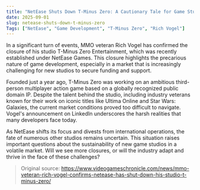 ```yaml
---
title: "NetEase Shuts Down T-Minus Zero: A Cautionary Tale for Game Studios"
date: 2025-09-01
slug: netease-shuts-down-t-minus-zero
Tags: ["NetEase", "Game Development", "T-Minus Zero", "Rich Vogel"]
---
```


In a significant turn of events, MMO veteran Rich Vogel has confirmed the closure of his studio T-Minus Zero Entertainment, which was recently established under NetEase Games. This closure highlights the precarious nature of game development, especially in a market that is increasingly challenging for new studios to secure funding and support.

Founded just a year ago, T-Minus Zero was working on an ambitious third-person multiplayer action game based on a globally recognized public domain IP. Despite the talent behind the studio, including industry veterans known for their work on iconic titles like Ultima Online and Star Wars: Galaxies, the current market conditions proved too difficult to navigate. Vogel's announcement on LinkedIn underscores the harsh realities that many developers face today.

As NetEase shifts its focus and divests from international operations, the fate of numerous other studios remains uncertain. This situation raises important questions about the sustainability of new game studios in a volatile market. Will we see more closures, or will the industry adapt and thrive in the face of these challenges?
> Original source: https://www.videogameschronicle.com/news/mmo-veteran-rich-vogel-confirms-netease-has-shut-down-his-studio-t-minus-zero/